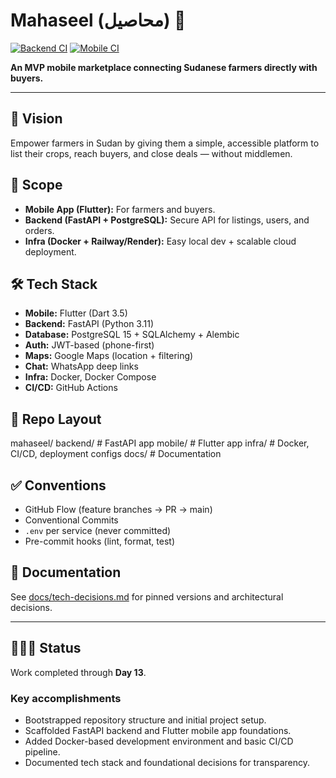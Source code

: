 # Mahaseel (محاصيل) 🌾

[![Backend CI](https://github.com/<OWNER>/<REPO>/actions/workflows/backend-ci.yml/badge.svg)](https://github.com/<OWNER>/<REPO>/actions/workflows/backend-ci.yml)
[![Mobile CI](https://github.com/<OWNER>/<REPO>/actions/workflows/mobile-ci.yml/badge.svg)](https://github.com/<OWNER>/<REPO>/actions/workflows/mobile-ci.yml)

**An MVP mobile marketplace connecting Sudanese farmers directly with buyers.**

---

## 🚀 Vision
Empower farmers in Sudan by giving them a simple, accessible platform to list their crops, reach buyers, and close deals — without middlemen.

## 📱 Scope
- **Mobile App (Flutter):** For farmers and buyers.
- **Backend (FastAPI + PostgreSQL):** Secure API for listings, users, and orders.
- **Infra (Docker + Railway/Render):** Easy local dev + scalable cloud deployment.

## 🛠️ Tech Stack
- **Mobile:** Flutter (Dart 3.5)
- **Backend:** FastAPI (Python 3.11)
- **Database:** PostgreSQL 15 + SQLAlchemy + Alembic
- **Auth:** JWT-based (phone-first)
- **Maps:** Google Maps (location + filtering)
- **Chat:** WhatsApp deep links
- **Infra:** Docker, Docker Compose
- **CI/CD:** GitHub Actions

## 📂 Repo Layout
mahaseel/
backend/ # FastAPI app
mobile/ # Flutter app
infra/ # Docker, CI/CD, deployment configs
docs/ # Documentation

## ✅ Conventions
- GitHub Flow (feature branches → PR → main)
- Conventional Commits
- `.env` per service (never committed)
- Pre-commit hooks (lint, format, test)

## 📖 Documentation
See [docs/tech-decisions.md](docs/tech-decisions.md) for pinned versions and architectural decisions.

---

## 👩🏽‍🌾 Status

Work completed through **Day 13**.

### Key accomplishments
- Bootstrapped repository structure and initial project setup.
- Scaffolded FastAPI backend and Flutter mobile app foundations.
- Added Docker-based development environment and basic CI/CD pipeline.
- Documented tech stack and foundational decisions for transparency.


